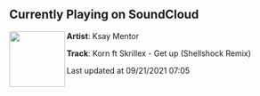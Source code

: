 ## Currently Playing on SoundCloud

[<img align="left" width="100" src="https://i1.sndcdn.com/artworks-000016425094-fqfx9o-t500x500.jpg">](https://soundcloud.com/ksaymentor/korn-ft-skrillex-get-up)

**Artist**: Ksay Mentor 

**Track**: Korn ft Skrillex - Get up (Shellshock Remix)

Last updated at 09/21/2021 07:05
